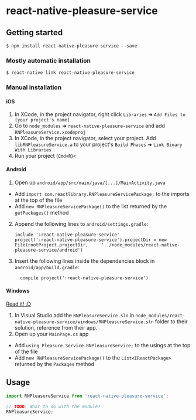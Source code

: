
# react-native-pleasure-service

## Getting started

`$ npm install react-native-pleasure-service --save`

### Mostly automatic installation

`$ react-native link react-native-pleasure-service`

### Manual installation


#### iOS

1. In XCode, in the project navigator, right click `Libraries` ➜ `Add Files to [your project's name]`
2. Go to `node_modules` ➜ `react-native-pleasure-service` and add `RNPleasureService.xcodeproj`
3. In XCode, in the project navigator, select your project. Add `libRNPleasureService.a` to your project's `Build Phases` ➜ `Link Binary With Libraries`
4. Run your project (`Cmd+R`)<

#### Android

1. Open up `android/app/src/main/java/[...]/MainActivity.java`
  - Add `import com.reactlibrary.RNPleasureServicePackage;` to the imports at the top of the file
  - Add `new RNPleasureServicePackage()` to the list returned by the `getPackages()` method
2. Append the following lines to `android/settings.gradle`:
  	```
  	include ':react-native-pleasure-service'
  	project(':react-native-pleasure-service').projectDir = new File(rootProject.projectDir, 	'../node_modules/react-native-pleasure-service/android')
  	```
3. Insert the following lines inside the dependencies block in `android/app/build.gradle`:
  	```
      compile project(':react-native-pleasure-service')
  	```

#### Windows
[Read it! :D](https://github.com/ReactWindows/react-native)

1. In Visual Studio add the `RNPleasureService.sln` in `node_modules/react-native-pleasure-service/windows/RNPleasureService.sln` folder to their solution, reference from their app.
2. Open up your `MainPage.cs` app
  - Add `using Pleasure.Service.RNPleasureService;` to the usings at the top of the file
  - Add `new RNPleasureServicePackage()` to the `List<IReactPackage>` returned by the `Packages` method


## Usage
```javascript
import RNPleasureService from 'react-native-pleasure-service';

// TODO: What to do with the module?
RNPleasureService;
```
  